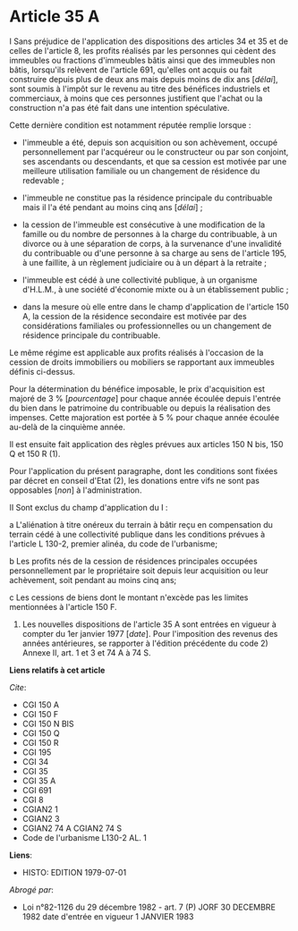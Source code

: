 # Article 35 A

I  Sans préjudice de l'application des dispositions des articles 34 et 35 et de celles de l'article 8, les profits réalisés
par les personnes qui cèdent des immeubles ou fractions d'immeubles bâtis ainsi que des immeubles non bâtis, lorsqu'ils
relèvent de l'article 691, qu'elles ont acquis ou fait construire depuis plus de deux ans mais depuis moins de dix ans
[*délai*], sont soumis à l'impôt sur le revenu au titre des bénéfices industriels et commerciaux, à moins que ces personnes
justifient que l'achat ou la construction n'a pas été fait dans une intention spéculative.

Cette dernière condition est notamment réputée remplie lorsque :

- l'immeuble a été, depuis son acquisition ou son achèvement, occupé personnellement par l'acquéreur ou le constructeur ou
par son conjoint, ses ascendants ou descendants, et que sa cession est motivée par une meilleure utilisation familiale ou un
changement de résidence du redevable ;

- l'immeuble ne constitue pas la résidence principale du contribuable mais il l'a été pendant au moins cinq ans [*délai*] ;

- la cession de l'immeuble est consécutive à une modification de la famille ou du nombre de personnes à la charge du
contribuable, à un divorce ou à une séparation de corps, à la survenance d'une invalidité du contribuable ou d'une personne à
sa charge au sens de l'article 195, à une faillite, à un règlement judiciaire ou à un départ à la retraite ;

- l'immeuble est cédé à une collectivité publique, à un organisme d'H.L.M., à une société d'économie mixte ou à un
établissement public ;

- dans la mesure où elle entre dans le champ d'application de l'article 150 A, la cession de la résidence secondaire est
motivée par des considérations familiales ou professionnelles ou un changement de résidence principale du contribuable.

Le même régime est applicable aux profits réalisés à l'occasion de la cession de droits immobiliers ou mobiliers se
rapportant aux immeubles définis ci-dessus.

Pour la détermination du bénéfice imposable, le prix d'acquisition est majoré de 3 % [*pourcentage*] pour chaque année
écoulée depuis l'entrée du bien dans le patrimoine du contribuable ou depuis la réalisation des impenses. Cette majoration
est portée à 5 % pour chaque année écoulée au-delà de la cinquième année.

Il est ensuite fait application des règles prévues aux articles 150 N bis, 150 Q et 150 R (1).

Pour l'application du présent paragraphe, dont les conditions sont fixées par décret en conseil d'Etat (2), les donations
entre vifs ne sont pas opposables [*non*] à l'administration.

II  Sont exclus du champ d'application du I :

a  L'aliénation à titre onéreux du terrain à bâtir reçu en compensation du terrain cédé à une collectivité publique dans les
conditions prévues à l'article L 130-2, premier alinéa, du code de l'urbanisme;

b  Les profits nés de la cession de résidences principales occupées personnellement par le propriétaire soit depuis leur
acquisition ou leur achèvement, soit pendant au moins cinq ans;

c  Les cessions de biens dont le montant n'excède pas les limites mentionnées à l'article 150 F.

1) Les nouvelles dispositions de l'article 35 A sont entrées en vigueur à compter du 1er janvier 1977 [*date*]. Pour
l'imposition des revenus des années antérieures, se rapporter à l'édition précédente du code  2) Annexe II, art. 1 et 3 et 74
A à 74 S.

**Liens relatifs à cet article**

_Cite_:

  - CGI 150 A
  - CGI 150 F
  - CGI 150 N BIS
  - CGI 150 Q
  - CGI 150 R
  - CGI 195
  - CGI 34
  - CGI 35
  - CGI 35 A
  - CGI 691
  - CGI 8
  - CGIAN2 1
  - CGIAN2 3
  - CGIAN2 74 A CGIAN2 74 S
  - Code de l'urbanisme L130-2 AL. 1

**Liens**:

  - HISTO: EDITION 1979-07-01

_Abrogé par_:

  - Loi n°82-1126 du 29 décembre 1982 - art. 7 (P) JORF 30 DECEMBRE 1982 date d'entrée en vigueur 1 JANVIER 1983
